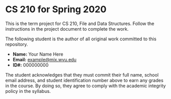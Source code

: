 # CS 210 for Spring 2020

This is the term project for CS 210, File and Data Structures. Follow the instructions in the project document to complete the work.

The following student is the author of all original work committed to this repository.

+ **Name:** Your Name Here
+ **Email:** example@mix.wvu.edu
+ **ID#:** 000000000

The student acknowledges that they must commit their full name, school email address, and student identification number above to earn any grades in the course. By doing so, they agree to comply with the academic integrity policy in the syllabus.